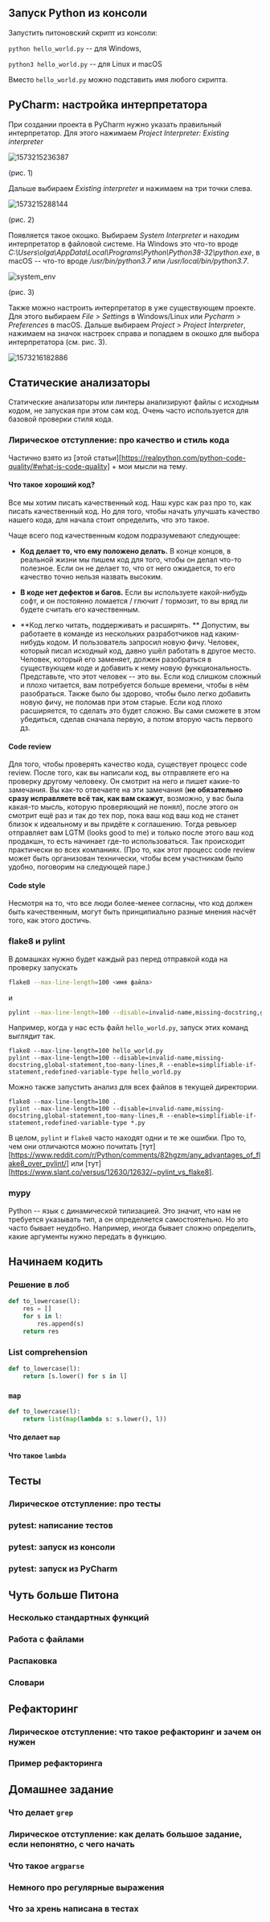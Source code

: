 ﻿## Запуск Python из консоли

Запустить питоновский скрипт из консоли: 

`python hello_world.py` -- для Windows,

`python3 hello_world.py` -- для Linux и macOS

Вместо `hello_world.py` можно подставить имя любого скрипта.

## PyCharm: настройка интерпретатора

При создании проекта в PyCharm нужно указать правильный интерпретатор. Для этого нажимаем *Project Interpreter: Existing interpreter*

![1573215236387](images/project_interpreter.png)

(рис. 1)

Дальше выбираем *Existing interpreter* и нажимаем на три точки слева.

![1573215288144](images/choose_interpreter.png)

(рис. 2)

Появляется такое окошко. Выбираем *System Interpreter* и находим интерпретатор в файловой системе. На Windows это что-то вроде *C:\Users\olga\AppData\Local\Programs\Python\Python38-32\python.exe*, в macOS -- что-то вроде */usr/bin/python3.7* или */usr/local/bin/python3.7*.

![system_env](images/system_env.png)

 (рис. 3)

Также можно настроить интерпретатор в уже существующем проекте. Для этого выбираем *File > Settings* в Windows/Linux или *Pycharm > Preferences* в macOS. Дальше выбираем *Project > Project Interpreter*, нажимаем на значок настроек справа и попадаем в окошко для выбора интерпретатора (см. рис. 3).

![1573216182886](images/settings.png)

## Статические анализаторы

Статические анализаторы или линтеры анализируют файлы с исходным кодом, не запуская при этом сам код. Очень часто используется для базовой проверки стиля кода.

### Лирическое отступление: про качество и стиль кода

Частично взято из [этой статьи][https://realpython.com/python-code-quality/#what-is-code-quality] + мои мысли на тему.

#### Что такое хороший код?

Все мы хотим писать качественный код. Наш курс как раз про то, как писать качественный код. Но для того, чтобы начать улучшать качество нашего кода, для начала стоит определить, что это такое. 

Чаще всего под качественным кодом подразумевают следующее:

- **Код делает то, что ему положено делать.** В конце концов, в реальной жизни мы пишем код для того, чтобы он делал что-то полезное. Если он не делает то, что от него ожидается, то его качество точно нельзя назвать высоким.

- **В коде нет дефектов и багов.**  Если вы используете какой-нибудь софт, и он постоянно ломается / глючит / тормозит, то вы вряд ли будете считать его качественным.

- **Код легко читать, поддерживать и расширять. ** Допустим, вы работаете в команде из нескольких разработчиков над каким-нибудь кодом. И пользователь запросил новую фичу. Человек, который писал исходный код, давно ушёл работать в другое место. Человек, который его заменяет, должен разобраться в существующем коде и добавить к нему новую функциональность. Представьте, что этот человек -- это вы. Если код слишком сложный и плохо читается, вам потребуется больше времени, чтобы в нём разобраться. Также было бы здорово, чтобы было легко добавить новую фичу, не поломав при этом старые. Если код плохо расширяется, то сделать это будет сложно. Вы сами сможете в этом убедиться, сделав сначала первую, а потом вторую часть первого дз.

#### Code review

  Для того, чтобы проверять качество кода, существует процесс code review. После того, как вы написали код, вы отправляете его на проверку другому человеку. Он смотрит на него и пишет какие-то замечания. Вы как-то отвечаете на  эти замечания (**не обязательно сразу исправляете всё так, как вам скажут**, возможно, у вас была какая-то мысль, которую проверяющий не понял), после этого он смотрит ещё раз и так до тех пор, пока ваш код ваш код не станет близок к идеальному и вы придёте к соглашению. Тогда ревьюер отправляет вам LGTM (looks good to me) и только после этого ваш код продакшн, то есть начинает где-то использоваться. Так происходит практически во всех компаниях. (Про то, как этот процесс code review может быть организован технически, чтобы всем участникам было удобно, поговорим на следующей паре.)

#### Code style

  Несмотря на то, что все люди более-менее согласны, что код должен быть качественным, могут быть принципиально разные мнения насчёт того, как этого достичь. 

### flake8 и pylint

В домашках нужно будет каждый раз перед отправкой кода на проверку запускать 

```bash
flake8 --max-line-length=100 <имя файла>
```

и 

```bash
pylint --max-line-length=100 --disable=invalid-name,missing-docstring,global-statement,too-many-lines,R --enable=simplifiable-if-statement,redefined-variable-type <имя файла>
```

Например, когда у нас есть файл `hello_world.py`, запуск этих команд выглядит так.

```shell
flake8 --max-line-length=100 hello_world.py
pylint --max-line-length=100 --disable=invalid-name,missing-docstring,global-statement,too-many-lines,R --enable=simplifiable-if-statement,redefined-variable-type hello_world.py
```

Можно также запустить анализ для всех файлов в текущей директории.

```shell
flake8 --max-line-length=100 .
pylint --max-line-length=100 --disable=invalid-name,missing-docstring,global-statement,too-many-lines,R --enable=simplifiable-if-statement,redefined-variable-type *.py
```

В целом, `pylint` и `flake8` часто находят одни и те же ошибки. Про то, чем они отличаются можно почитать [тут][https://www.reddit.com/r/Python/comments/82hgzm/any_advantages_of_flake8_over_pylint/] или [тут][https://www.slant.co/versus/12630/12632/~pylint_vs_flake8].

### mypy

Python -- язык с динамической типизацией. Это значит, что нам не требуется указывать тип, а он определяется самостоятельно. Но это часто бывает неудобно. Например, иногда бывает сложно определить, какие аргументы нужно передать в функцию.



## Начинаем кодить

### Решение в лоб

```python
def to_lowercase(l):
    res = []
    for s in l:
        res.append(s)
    return res
```

### List comprehension

```python
def to_lowercase(l):
    return [s.lower() for s in l]
```

### `map`

```python
def to_lowercase(l):
    return list(map(lambda s: s.lower(), l))
```

#### Что делает `map`

#### Что такое `lambda`

## Тесты

### Лирическое отступление: про тесты

### pytest: написание тестов

### pytest: запуск из консоли

### pytest: запуск из PyCharm

## Чуть больше Питона

### Несколько стандартных функций 

### Работа с файлами

### Распаковка

### Словари

## Рефакторинг

### Лирическое отступление: что такое рефакторинг и зачем он нужен

### Пример рефакторинга

## Домашнее задание

### Что делает `grep`

### Лирическое отступление: как делать большое задание, если непонятно, с чего начать

### Что такое `argparse`

### Немного про регулярные выражения

### Что за хрень написана в тестах







